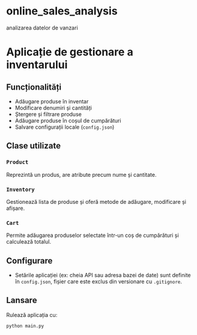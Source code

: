 # online_sales_analysis
analizarea datelor de vanzari
# Aplicație de gestionare a inventarului


## Funcționalități
- Adăugare produse în inventar
- Modificare denumiri și cantități
- Ștergere și filtrare produse
- Adăugare produse în coșul de cumpărături
- Salvare configurații locale (`config.json`)

## Clase utilizate

### `Product`
Reprezintă un produs, are atribute precum nume și cantitate.

### `Inventory`
Gestionează lista de produse și oferă metode de adăugare, modificare și afișare.

### `Cart`
Permite adăugarea produselor selectate într-un coș de cumpărături și calculează totalul.

## Configurare
- Setările aplicației (ex: cheia API sau adresa bazei de date) sunt definite în `config.json`, fișier care este exclus din versionare cu `.gitignore`.

## Lansare
Rulează aplicația cu:
```bash
python main.py

